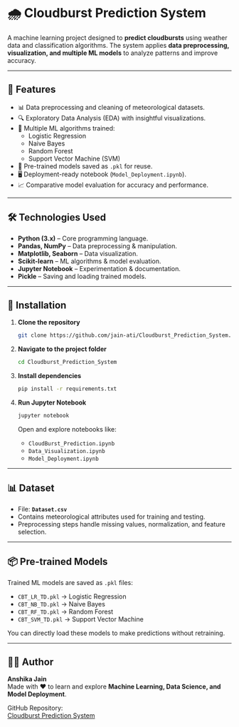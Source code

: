 # 🌧️ Cloudburst Prediction System

A machine learning project designed to **predict cloudbursts** using weather data and classification algorithms. The system applies **data preprocessing, visualization, and multiple ML models** to analyze patterns and improve accuracy.

---

## 🚀 Features
- 📊 Data preprocessing and cleaning of meteorological datasets.  
- 🔍 Exploratory Data Analysis (EDA) with insightful visualizations.  
- 🤖 Multiple ML algorithms trained:  
  - Logistic Regression  
  - Naive Bayes  
  - Random Forest  
  - Support Vector Machine (SVM)  
- 💾 Pre-trained models saved as `.pkl` for reuse.  
- 🖥️ Deployment-ready notebook (`Model_Deployment.ipynb`).  
- 📈 Comparative model evaluation for accuracy and performance.  

---

## 🛠️ Technologies Used
- **Python (3.x)** – Core programming language.  
- **Pandas, NumPy** – Data preprocessing & manipulation.  
- **Matplotlib, Seaborn** – Data visualization.  
- **Scikit-learn** – ML algorithms & model evaluation.  
- **Jupyter Notebook** – Experimentation & documentation.  
- **Pickle** – Saving and loading trained models.  

---

## 📂 Installation

1. **Clone the repository**
   ```bash
   git clone https://github.com/jain-ati/Cloudburst_Prediction_System.git
   ```

2. **Navigate to the project folder**
   ```bash
   cd Cloudburst_Prediction_System
   ```

3. **Install dependencies**
   ```bash
   pip install -r requirements.txt
   ```

4. **Run Jupyter Notebook**
   ```bash
   jupyter notebook
   ```
   Open and explore notebooks like:
   - `CloudBurst_Prediction.ipynb`  
   - `Data_Visualization.ipynb`  
   - `Model_Deployment.ipynb`  

---

## 📊 Dataset
- File: **`Dataset.csv`**  
- Contains meteorological attributes used for training and testing.  
- Preprocessing steps handle missing values, normalization, and feature selection.  

---

## 📦 Pre-trained Models
Trained ML models are saved as `.pkl` files:  
- `CBT_LR_TD.pkl` → Logistic Regression  
- `CBT_NB_TD.pkl` → Naive Bayes  
- `CBT_RF_TD.pkl` → Random Forest  
- `CBT_SVM_TD.pkl` → Support Vector Machine  

You can directly load these models to make predictions without retraining.  

---

## 🙋‍♀️ Author
**Anshika Jain**  
Made with ❤️ to learn and explore **Machine Learning, Data Science, and Model Deployment**.  

GitHub Repository:  
[Cloudburst Prediction System](https://github.com/jain-ati/Cloudburst_Prediction_System.git)  
